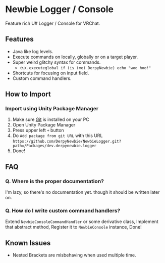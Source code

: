 ﻿# Newbie Logger / Console

Feature rich U# Logger / Console for VRChat.

## Features

- Java like log levels.
- Execute commands on locally, globally or on a target player.
- Super weird glitchy syntax for commands.
    - e.x. `executeglobal if (is (me) DerpyNewbie) echo "woo hoo!"`
- Shortcuts for focusing on input field.
- Custom command handlers.

## How to Import

### Import using Unity Package Manager

1. Make sure [Git](https://git-scm.com/) is installed on your PC
2. Open Unity Package Manager
3. Press upper left `+` button
4. Do `Add package from git URL` with this
   URL `https://github.com/DerpyNewbie/NewbieLogger.git?path=/Packages/dev.derpynewbie.logger`
5. Done!

## FAQ

### Q. Where is the proper documentation?

I'm lazy, so there's no documentation yet. though it should be written later on.

### Q. How do I write custom command handlers?

Extend `NewbieConsoleCommandHandler` or some derivative class, Implement that abstract method, Register it
to `NewbieConsole` instance, Done!

## Known Issues

- Nested Brackets are misbehaving when used multiple time.

